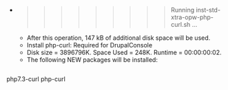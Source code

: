 * >>>>>>>>> Running inst-std-xtra-opw-php-curl.sh ...
  * After this operation, 147 kB of additional disk space will be used.
  * Install php-curl: Required for DrupalConsole
  * Disk size = 3896796K. Space Used = 248K. Runtime = 00:00:00:02.
  * The following NEW packages will be installed:
  ```bash
php7.3-curl php-curl
  ```
